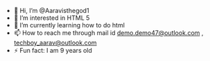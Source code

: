 - 👋 Hi, I’m @Aaravisthegod1
- 👀 I’m interested in HTML 5
- 🌱 I’m currently learning how to do html
- 📫 How to reach me through mail id demo.demo47@outlook.com   ,   techboy_aarav@outlook.com
- ⚡ Fun fact: I am 9 years old
